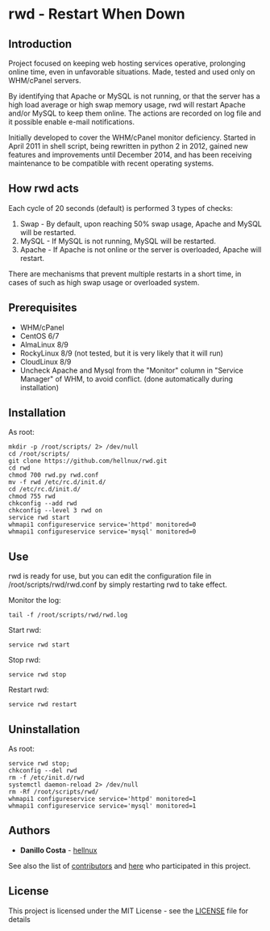 # rwd - Restart When Down

## Introduction

Project focused on keeping web hosting services operative, prolonging online time, even in unfavorable situations. Made, tested and used only on WHM/cPanel servers.

By identifying that Apache or MySQL is not running, or that the server has a high load average or high swap memory usage, rwd will restart Apache and/or MySQL to keep them online. The actions are recorded on log file and it possible enable e-mail notifications.

Initially developed to cover the WHM/cPanel monitor deficiency. Started in April 2011 in shell script, being rewritten in python 2 in 2012, gained new features and improvements until December 2014, and has been receiving maintenance to be compatible with recent operating systems.

## How rwd acts

Each cycle of 20 seconds (default) is performed 3 types of checks:

1. Swap - By default, upon reaching 50% swap usage, Apache and MySQL will be restarted.
2. MySQL - If MySQL is not running, MySQL will be restarted.
3. Apache - If Apache is not online or the server is overloaded, Apache will restart.

There are mechanisms that prevent multiple restarts in a short time, in cases of such as high swap usage or overloaded system.

## Prerequisites

- WHM/cPanel
- CentOS 6/7
- AlmaLinux 8/9
- RockyLinux 8/9 (not tested, but it is very likely that it will run)
- CloudLinux 8/9
- Uncheck Apache and Mysql from the "Monitor" column in "Service Manager" of WHM, to avoid conflict. (done automatically during installation)
  
## Installation

As root:

```
mkdir -p /root/scripts/ 2> /dev/null
cd /root/scripts/
git clone https://github.com/hellnux/rwd.git
cd rwd
chmod 700 rwd.py rwd.conf
mv -f rwd /etc/rc.d/init.d/
cd /etc/rc.d/init.d/
chmod 755 rwd
chkconfig --add rwd
chkconfig --level 3 rwd on
service rwd start
whmapi1 configureservice service='httpd' monitored=0
whmapi1 configureservice service='mysql' monitored=0
```

## Use

rwd is ready for use, but you can edit the configuration file in /root/scripts/rwd/rwd.conf by simply restarting rwd to take effect.

Monitor the log:
```
tail -f /root/scripts/rwd/rwd.log
```

Start rwd:
```
service rwd start
```

Stop rwd:
```
service rwd stop
```

Restart rwd:
```
service rwd restart
```

## Uninstallation

As root:

```
service rwd stop;
chkconfig --del rwd
rm -f /etc/init.d/rwd
systemctl daemon-reload 2> /dev/null
rm -Rf /root/scripts/rwd/
whmapi1 configureservice service='httpd' monitored=1
whmapi1 configureservice service='mysql' monitored=1
```

## Authors

* **Danillo Costa** - [hellnux](https://github.com/hellnux)

See also the list of [contributors](https://github.com/hellnux/rwd/contributors) and [here](CONTRIBUTING.md) who participated in this project.

## License

This project is licensed under the MIT License - see the [LICENSE](LICENSE) file for details
